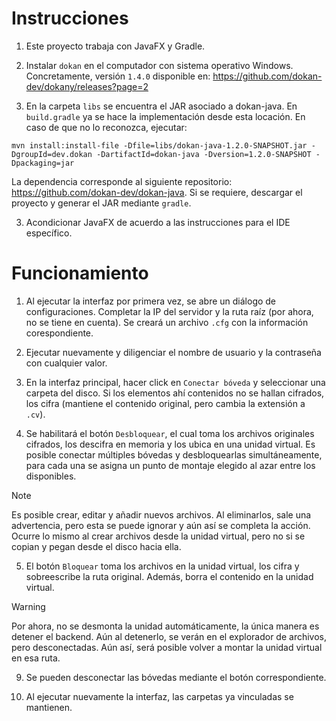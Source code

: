 # Instrucciones
1. Este proyecto trabaja con JavaFX y Gradle. 

2. Instalar `dokan` en el computador con sistema operativo Windows. Concretamente, versión `1.4.0` disponible en: https://github.com/dokan-dev/dokany/releases?page=2

2. En la carpeta `libs` se encuentra el JAR asociado a dokan-java. En `build.gradle` ya se hace la implementación desde esta locación. En caso de que no lo reconozca, ejecutar:
```
mvn install:install-file -Dfile=libs/dokan-java-1.2.0-SNAPSHOT.jar -DgroupId=dev.dokan -DartifactId=dokan-java -Dversion=1.2.0-SNAPSHOT -Dpackaging=jar
```
La dependencia corresponde al siguiente repositorio: https://github.com/dokan-dev/dokan-java. Si se requiere, descargar el proyecto y generar el JAR mediante `gradle`. 

3. Acondicionar JavaFX de acuerdo a las instrucciones para el IDE específico.

# Funcionamiento

1. Al ejecutar la interfaz por primera vez, se abre un diálogo de configuraciones. Completar la IP del servidor y la ruta raíz (por ahora, no se tiene en cuenta). Se creará un archivo `.cfg` con la información corespondiente.

2. Ejecutar nuevamente y diligenciar el nombre de usuario y la contraseña con cualquier valor. 

3. En la interfaz principal, hacer click en `Conectar bóveda` y seleccionar una carpeta del disco. Si los elementos ahí contenidos no se hallan cifrados, los cifra (mantiene el contenido original, pero cambia la extensión a `.cv`). 

4. Se habilitará el botón `Desbloquear`, el cual toma los archivos originales cifrados, los descifra en memoria y los ubica en una unidad virtual. Es posible conectar múltiples bóvedas y desbloquearlas simultáneamente, para cada una se asigna un punto de montaje elegido al azar entre los disponibles.

> [!NOTE]  
> Es posible crear, editar y añadir nuevos archivos. Al eliminarlos, sale una advertencia, pero esta se puede ignorar y aún así se completa la acción. Ocurre lo mismo al crear archivos desde la unidad virtual, pero no si se copian y pegan desde el disco hacia ella. 

5. El botón `Bloquear` toma los archivos en la unidad virtual, los cifra y sobreescribe la ruta original. Además, borra el contenido en la unidad virtual. 

> [!WARNING]
> Por ahora, no se desmonta la unidad automáticamente, la única manera es detener el backend. Aún al detenerlo, se verán en el explorador de archivos, pero desconectadas. Aún así, será posible volver a montar la unidad virtual en esa ruta. 

9. Se pueden desconectar las bóvedas mediante el botón correspondiente.

10. Al ejecutar nuevamente la interfaz, las carpetas ya vinculadas se mantienen.
